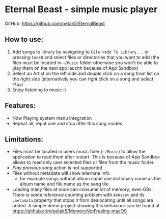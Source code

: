# Eternal Beast - simple music player

GitHub: https://github.com/petak5/EternalBeast

## How to use:
  1. Add songs to library by navigating to `File->Add To Library...` or pressing `Cmd+O` and select files or directories that you want to add (the files must be located in `~/Music` folder otherwise you won't be able to play them on the next app laucnh because of App Sandbox)
  2. Select an Artist on the left side and *double* click on a song from list on the right side (alternatively you can *right* click on a song and select `Play`)
  3. Enjoy listening to music :)

## Features:
  - Now Playing system menu integration
  - Repeat all, repat one and stop after this song modes

## Limitations:
  - Files must be located in users music foler (`~/Music`) to allow the application to read them after restart. This is because of App Sandbox allows to read only user selected files or files from the music folder.
  - *Play previous song* action is not supported
  - Files without metadata will show alternate info
    - for example songs without album name use dictionary name as the album name and file name as the song tile
  - Loading many files at once can consume lot of memory, even GBs. There is some reference counting problem with `AVAsset` and its `.metadata` property that stops it from dealocating until all songs are added. A simple demo project showing this behaviour can be found at https://github.com/petak5/MemoryNotFreeing-macOS
  